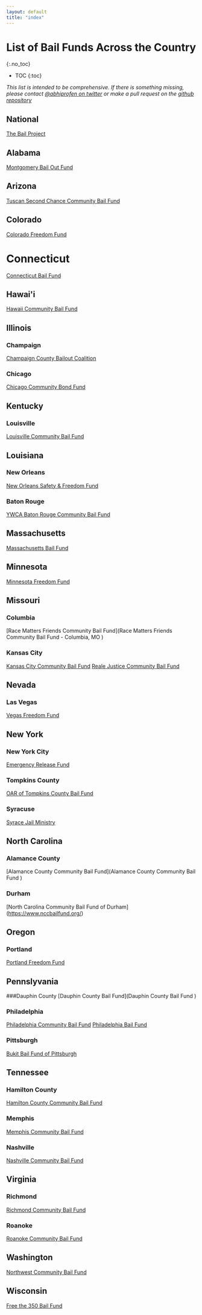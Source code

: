 ```yaml
---
layout: default
title: "index"
---
```


# List of Bail Funds Across the Country
{:.no_toc}

* TOC
{:toc}

*This list is intended to be comprehensive. If there is something missing, please contact [@abhiprofen on twitter](https://twitter.com/abhiprofen) or make a pull request on the [github repository](https://github.com/bailfunds/bailfunds.github.io)*

## National
[The Bail Project](https://secure.givelively.org/donate/the-bail-project)

## Alabama
[Montgomery Bail Out Fund](https://www.mgmbailout.com/)


## Arizona
[Tuscan Second Chance Community Bail Fund](https://watchtucson.com/)

## Colorado
[Colorado Freedom Fund](https://fundly.com/coloradofreedom)

# Connecticut
[Connecticut Bail Fund](http://www.ctbailfund.org/)

## Hawai'i
[Hawaii Community Bail Fund](https://hawaiicommunitybailfund.org/)

## Illinois
### Champaign
[Champaign County Bailout Coalition](https://champaigncountybailoutcoalition.wordpress.com/?fbclid=IwAR0HaFyeHM87lID68LqxiGPsWDvgByZR54LpU1PC2NtFxuN-DgbzrYgrcXU)

### Chicago
[Chicago Community Bond Fund](https://chicagobond.org/)

## Kentucky
### Louisville
[Louisville Community Bail Fund](https://actionnetwork.org/fundraising/louisville-community-bail-fund-2)

## Louisiana
### New Orleans
[New Orleans Safety & Freedom Fund](https://donorbox.org/safety-freedom-fund-eoy)

### Baton Rouge
[YWCA Baton Rouge Community Bail Fund](https://www.ywca-br.org/community-bail-fund)

## Massachusetts
[Massachusetts Bail Fund](https://www.massbailfund.org/)

## Minnesota
[Minnesota Freedom Fund](https://minnesotafreedomfund.org/)

## Missouri
### Columbia
[Race Matters Friends Community Bail Fund](Race Matters Friends Community Bail Fund - Columbia, MO )

### Kansas City
[Kansas City Community Bail Fund](https://www.kccommunitybailfund.com/)
[Reale Justice Community Bail Fund](https://www.paypal.com/pools/c/8dFiVVyGMN)

## Nevada
### Las Vegas
[Vegas Freedom Fund](https://secure.actblue.com/donate/vegasfreedomfund)

## New York
### New York City
[Emergency Release Fund](https://emergencyreleasefund.com/)

### Tompkins County
[OAR of Tompkins County Bail Fund](https://www.oartompkins.org/civil-liberties/bail-fund/)

### Syracuse
[Syrace Jail Ministry](https://www.facebook.com/syracusejailministry/)

## North Carolina
### Alamance County
[Alamance County Community Bail Fund](Alamance County Community Bail Fund )

### Durham
[North Carolina Community Bail Fund of Durham] (https://www.nccbailfund.org/)

## Oregon
### Portland
[Portland Freedom Fund](https://www.portlandfreedomfund.org/donate/)

## Pennslyvania
###Dauphin County
[Dauphin County Bail Fund](Dauphin County Bail Fund )

### Philadelphia
[Philadelphia Community Bail Fund](https://www.phillybailout.com/)
[Philadelphia Bail Fund](https://www.phillybailfund.org/)

### Pittsburgh
[Bukit Bail Fund of Pittsburgh](https://www.bukitbailfund.org/)

## Tennessee
### Hamilton County
[Hamilton County Community Bail Fund](https://www.calebcha.org/bailfund.html)

### Memphis
[Memphis Community Bail Fund](https://justcity.org/what-we-do/mcbfund/)

### Nashville
[Nashville Community Bail Fund](https://nashvillebailfund.org/)

## Virginia
### Richmond
[Richmond Community Bail Fund](https://rvabailfund.org/)

### Roanoke
[Roanoke Community Bail Fund](https://chuffed.org/project/rjs-bail-fund)

## Washington
[Northwest Community Bail Fund](https://www.nwcombailfund.org/)

## Wisconsin
[Free the 350 Bail Fund](https://freethe350bailfund.wordpress.com/)
